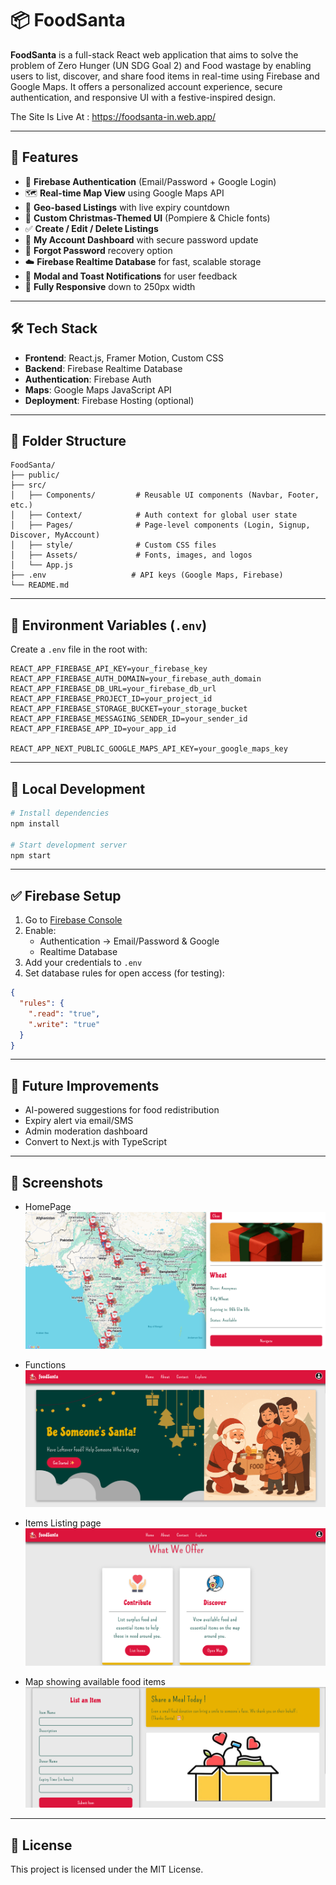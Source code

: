 # 📦 FoodSanta

**FoodSanta** is a full-stack React web application that aims to solve the problem of Zero Hunger (UN SDG Goal 2) and Food wastage by enabling users to list, discover, and share food items in real-time using Firebase and Google Maps. It offers a personalized account experience, secure authentication, and responsive UI with a festive-inspired design.

The Site Is Live At : https://foodsanta-in.web.app/

---

## 🚀 Features

- 🔐 **Firebase Authentication** (Email/Password + Google Login)
- 🗺️ **Real-time Map View** using Google Maps API
- 📍 **Geo-based Listings** with live expiry countdown
- 🎄 **Custom Christmas-Themed UI** (Pompiere & Chicle fonts)
- ✅ **Create / Edit / Delete Listings**
- 👤 **My Account Dashboard** with secure password update
- 📧 **Forgot Password** recovery option
- ☁️ **Firebase Realtime Database** for fast, scalable storage
- 💬 **Modal and Toast Notifications** for user feedback
- 📱 **Fully Responsive** down to 250px width

---

## 🛠️ Tech Stack

- **Frontend**: React.js, Framer Motion, Custom CSS
- **Backend**: Firebase Realtime Database
- **Authentication**: Firebase Auth
- **Maps**: Google Maps JavaScript API
- **Deployment**: Firebase Hosting (optional)

---

## 🔧 Folder Structure

```
FoodSanta/
├── public/
├── src/
│   ├── Components/         # Reusable UI components (Navbar, Footer, etc.)
│   ├── Context/            # Auth context for global user state
│   ├── Pages/              # Page-level components (Login, Signup, Discover, MyAccount)
│   ├── style/              # Custom CSS files
│   ├── Assets/             # Fonts, images, and logos
│   └── App.js
├── .env                   # API keys (Google Maps, Firebase)
└── README.md
```

---

## 🔑 Environment Variables (`.env`)

Create a `.env` file in the root with:

```
REACT_APP_FIREBASE_API_KEY=your_firebase_key
REACT_APP_FIREBASE_AUTH_DOMAIN=your_firebase_auth_domain
REACT_APP_FIREBASE_DB_URL=your_firebase_db_url
REACT_APP_FIREBASE_PROJECT_ID=your_project_id
REACT_APP_FIREBASE_STORAGE_BUCKET=your_storage_bucket
REACT_APP_FIREBASE_MESSAGING_SENDER_ID=your_sender_id
REACT_APP_FIREBASE_APP_ID=your_app_id

REACT_APP_NEXT_PUBLIC_GOOGLE_MAPS_API_KEY=your_google_maps_key
```

---

## 🧪 Local Development

```bash
# Install dependencies
npm install

# Start development server
npm start
```

---

## ✅ Firebase Setup

1. Go to [Firebase Console](https://console.firebase.google.com/)
2. Enable:
   - Authentication → Email/Password & Google
   - Realtime Database
3. Add your credentials to `.env`
4. Set database rules for open access (for testing):

```json
{
  "rules": {
    ".read": "true",
    ".write": "true"
  }
}
```

---

## 📌 Future Improvements

- AI-powered suggestions for food redistribution
- Expiry alert via email/SMS
- Admin moderation dashboard
- Convert to Next.js with TypeScript

---

## 📸 Screenshots
- HomePage
![alt text](image.png)

- Functions
![alt text](image-1.png)

- Items Listing page
![alt text](image-2.png)

- Map showing available food items
![alt text](image-3.png)
---

## 📄 License

This project is licensed under the MIT License.